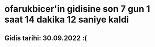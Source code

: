 # ofarukbicer'in gidisine son 7 gun 1 saat 14 dakika 12 saniye kaldi

## Gidis tarihi: 30.09.2022 :(